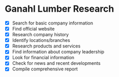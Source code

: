 # Ganahl Lumber Research

- [x] Search for basic company information
- [x] Find official website
- [x] Research company history
- [x] Identify locations/branches
- [x] Research products and services
- [x] Find information about company leadership
- [x] Look for financial information
- [x] Check for news and recent developments
- [x] Compile comprehensive report
